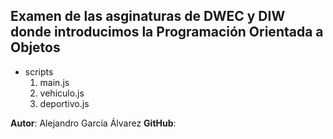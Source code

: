 ## Examen de las asginaturas de DWEC y DIW donde introducimos la Programación Orientada a Objetos ##

* scripts
    1. main.js
    2. vehiculo.js
    3. deportivo.js

**Autor**: Alejandro García Álvarez
**GitHub**: 